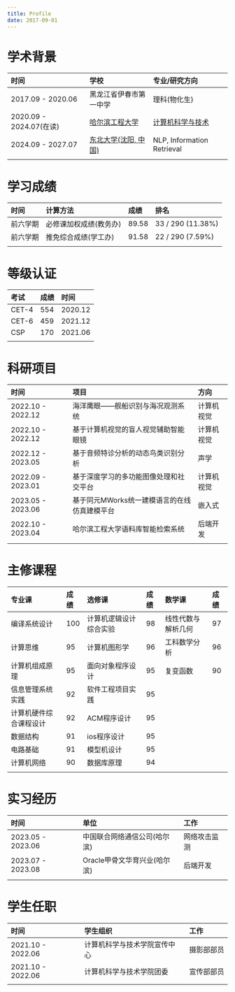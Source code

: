 ```yaml
---
title: Profile
date: 2017-09-01
---
```


# 学术背景

|时间|学校|专业/研究方向|
|:----|:----|:----|
|2017.09 - 2020.06|黑龙江省伊春市第一中学|理科(物化生)|
|2020.09 - 2024.07(在读)|[哈尔滨工程大学](http://www.hrbeu.edu.cn)|[计算机科学与技术](http://cstc.hrbeu.edu.cn)|
|2024.09 - 2027.07|[东北大学(沈阳, 中国)](https://www.neu.edu.cn)|NLP, Information Retrieval|
||

# 学习成绩

|时间|计算方法|成绩|排名|
|:----|:----|:----|:----|
|前六学期|必修课加权成绩(教务办)|89.58|33 / 290 (11.38%)|
|前六学期|推免综合成绩(学工办)|91.58|22 / 290 (7.59%)|
||

# 等级认证
|考试|成绩|时间|
|:----|:----|:----|
|CET-4|554|2020.12|
|CET-6|459|2021.12|
|CSP|170|2021.06|
||

# 科研项目

|时间|项目|方向|
|:----|:----|:----|
|2022.10 - 2022.12|海洋鹰眼——舰船识别与海况观测系统|计算机视觉|
|2022.10 - 2022.12|基于计算机视觉的盲人视觉辅助智能眼镜|计算机视觉|
|2022.12 - 2023.05|基于音频特诊分析的动态鸟类识别分析|声学|
|2022.09 - 2023.01|基于深度学习的多功能图像处理和社交平台|计算机视觉|
|2023.05 - 2023.06|基于同元MWorks统一建模语言的在线仿真建模平台|嵌入式|
|2022.10 - 2023.04|哈尔滨工程大学语料库智能检索系统|后端开发|
||

# 主修课程

|专业课|成绩|选修课|成绩|数学课|成绩|
|:----|:----|:----|:----|:----|:----|
|编译系统设计|100|计算机逻辑设计综合实验|98|线性代数与解析几何|97|
|计算思维|95|计算机图形学|96|工科数学分析|96|
|计算机组成原理|95|面向对象程序设计|95|复变函数|90|
|信息管理系统实践|92|软件工程项目实践|95|
|计算机硬件综合课程设计|92|ACM程序设计|95|
|数据结构|91|ios程序设计|95|
|电路基础|91|模型机设计|95|
|计算机网络|90|数据库原理|94|
||

# 实习经历

|时间|单位|工作|
|:----|:----|:----|
|2023.05 - 2023.06|中国联合网络通信公司(哈尔滨)|网络攻击监测|
|2023.07 - 2023.08|Oracle甲骨文华育兴业(哈尔滨)|后端开发|
||

# 学生任职

|时间|学生组织|工作|
|:----|:----|:----|
|2021.10 - 2022.06|计算机科学与技术学院宣传中心|摄影部部员|
|2021.10 - 2022.06|计算机科学与技术学院团委|宣传部部员|
||
